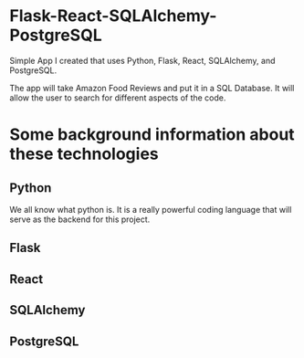 # Flask-React-SQLAlchemy-PostgreSQL
Simple App I created that uses Python, Flask, React, SQLAlchemy, and PostgreSQL.

The app will take Amazon Food Reviews and put it in a SQL Database. It will allow the user to search for different aspects of the code. 

# Some background information about these technologies 

## Python 

We all know what python is. It is a really powerful coding language that will serve as the backend for this project. 

## Flask 



## React 

## SQLAlchemy 

## PostgreSQL 


